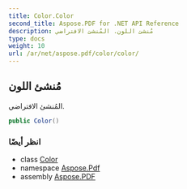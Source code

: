 ```yaml
---
title: Color.Color
second_title: Aspose.PDF for .NET API Reference
description: مُنشئ اللون. المُنشئ الافتراضي
type: docs
weight: 10
url: /ar/net/aspose.pdf/color/color/
---
```

## مُنشئ اللون

المُنشئ الافتراضي.

```csharp
public Color()
```

### انظر أيضًا

* class [Color](../)
* namespace [Aspose.Pdf](../../../aspose.pdf/)
* assembly [Aspose.PDF](../../../)